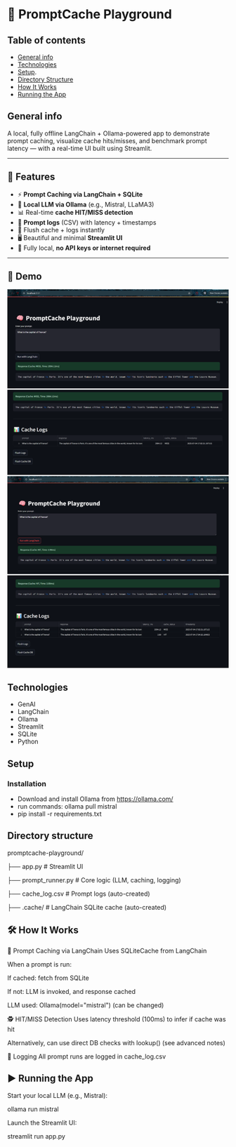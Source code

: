 # 🧠 PromptCache Playground

## Table of contents
* [General info](#general-info)
* [Technologies](#technologies)
* [Setup](#setup).
* [Directory Structure](#directory-structure)
* [How It Works](#how-it-works)
* [Running the App](#running-the-app)

## General info
A local, fully offline LangChain + Ollama-powered app to demonstrate prompt caching, visualize cache hits/misses, and benchmark prompt latency — with a real-time UI built using Streamlit.

---

## 🚀 Features

- ⚡ **Prompt Caching via LangChain + SQLite**
- 🧠 **Local LLM via Ollama** (e.g., Mistral, LLaMA3)
- 📊 Real-time **cache HIT/MISS detection**
- 📝 **Prompt logs** (CSV) with latency + timestamps
- 🧹 Flush cache + logs instantly
- 🖥️ Beautiful and minimal **Streamlit UI**
- 🔁 Fully local, **no API keys or internet required**

---

## 📸 Demo

![App Demo](assets/demo/caching1.PNG)
![App Demo](assets/demo/caching2.PNG)
![App Demo](assets/demo/caching3.PNG)
![App Demo](assets/demo/caching4.PNG)

## Technologies
* GenAI
* LangChain
* Ollama
* Streamlit
* SQLite
* Python

## Setup
### Installation 
* Download and install Ollama from https://ollama.com/
* run commands: 
    ollama pull mistral
* pip install -r requirements.txt

## Directory structure
promptcache-playground/

├── app.py                  # Streamlit UI

├── prompt_runner.py        # Core logic (LLM, caching, logging)

├── cache_log.csv           # Prompt logs (auto-created)

├── .cache/                 # LangChain SQLite cache (auto-created)

## 🛠️ How It Works
🔁 Prompt Caching via LangChain
Uses SQLiteCache from LangChain

When a prompt is run:

If cached: fetch from SQLite

If not: LLM is invoked, and response cached

LLM used: Ollama(model="mistral") (can be changed)



🕵️ HIT/MISS Detection
Uses latency threshold (100ms) to infer if cache was hit

Alternatively, can use direct DB checks with lookup() (see advanced notes)



📝 Logging
All prompt runs are logged in cache_log.csv

## ▶️ Running the App
Start your local LLM (e.g., Mistral): 

ollama run mistral

Launch the Streamlit UI:

streamlit run app.py

